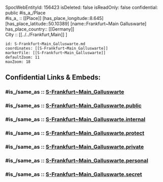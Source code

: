 ﻿---
location:
- 50.10389
- 8.645
mapmarker: train
mapzoom:
- 8
- 18
tags:
- geo/station/train
type: Station
---

SpocWebEntityId: 156423
isDeleted: false
isReadOnly: false
confidential: public
#is_a_/Place  
#is_a_ :: [[Place]] 
[has_place_longitude::8.645] 
[has_place_latitude::50.10389] 
[name::Frankfurt~Main Galluswarte] 
has_place_country:: [[Germany]]  
City :: [[../../Frankfurt,Main]] ] 


```leaflet
id: S-Frankfurt~Main_Galluswarte.md
coordinates: [[S-Frankfurt~Main_Galluswarte]] 
markerFile: [[S-Frankfurt~Main_Galluswarte]] 
defaultZoom: 11 
maxZoom: 18
```


## Confidential Links & Embeds: 

### #is_/same_as :: [S-Frankfurt~Main_Galluswarte](S-Frankfurt~Main_Galluswarte.md) 

### #is_/same_as :: [S-Frankfurt~Main_Galluswarte.public](/_public/Earth/Continent/Europe/Europe~Central/Germany/Germany~West/Hessen/counties~Hessen/Frankfurt~Main/Stations-FFM~S/S-Frankfurt~Main_Galluswarte.public.md) 

### #is_/same_as :: [S-Frankfurt~Main_Galluswarte.internal](/_internal/Earth/Continent/Europe/Europe~Central/Germany/Germany~West/Hessen/counties~Hessen/Frankfurt~Main/Stations-FFM~S/S-Frankfurt~Main_Galluswarte.internal.md) 

### #is_/same_as :: [S-Frankfurt~Main_Galluswarte.protect](/_protect/Earth/Continent/Europe/Europe~Central/Germany/Germany~West/Hessen/counties~Hessen/Frankfurt~Main/Stations-FFM~S/S-Frankfurt~Main_Galluswarte.protect.md) 

### #is_/same_as :: [S-Frankfurt~Main_Galluswarte.private](/_private/Earth/Continent/Europe/Europe~Central/Germany/Germany~West/Hessen/counties~Hessen/Frankfurt~Main/Stations-FFM~S/S-Frankfurt~Main_Galluswarte.private.md) 

### #is_/same_as :: [S-Frankfurt~Main_Galluswarte.personal](/_personal/Earth/Continent/Europe/Europe~Central/Germany/Germany~West/Hessen/counties~Hessen/Frankfurt~Main/Stations-FFM~S/S-Frankfurt~Main_Galluswarte.personal.md) 

### #is_/same_as :: [S-Frankfurt~Main_Galluswarte.secret](/_secret/Earth/Continent/Europe/Europe~Central/Germany/Germany~West/Hessen/counties~Hessen/Frankfurt~Main/Stations-FFM~S/S-Frankfurt~Main_Galluswarte.secret.md)

